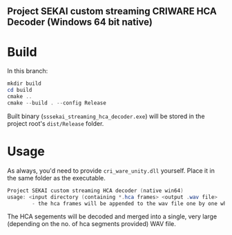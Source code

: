 Project SEKAI custom streaming CRIWARE HCA Decoder (Windows 64 bit native)
---
# Build
In this branch:
```powershell
mkdir build
cd build
cmake ..
cmake --build . --config Release
```
Built binary (`sssekai_streaming_hca_decoder.exe`) will be stored in the project root's `dist/Release` folder.

# Usage
As always, you'd need to provide `cri_ware_unity.dll` yourself. Place it in the same folder as the executable.

```powershell
Project SEKAI custom streaming HCA decoder (native win64)
usage: <input directory (containing *.hca frames> <output .wav file>
        - the hca frames will be appended to the wav file one by one whilst being lexicographically sorted by their filenames
```

The HCA segements will be decoded and merged into a single, very large (depending on the no. of hca segments provided) WAV file.
